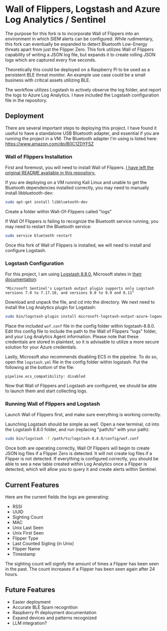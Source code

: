 
# Wall of Flippers, Logstash and Azure Log Analytics / Sentinel

The purpose for this fork is to incorporate Wall of Flippers into an environment in which SIEM alerts can be configured. While rudimentary, this fork can eventually be expanded to detect Bluetooth Low-Energy threats apart from just the Flipper Zero. This fork utilizes Wall of Flippers capability of writing a JSON log file, but expands it to create rolling JSON logs which are captured every five seconds. 

Theoretically this could be deployed on a Raspberry Pi to be used as a persistent BLE threat monitor. An example use case could be a small business with critical assets utilizing BLE. 

The workflow utilizes Logstash to actively observe the log folder, and report the logs to Azure Log Analytics. I have included the Logstash configuration file in the repository.


## Deployment

There are several important steps to deploying this project. I have found it useful to have a standalone USB Bluetooth adapter, and essential if you are running the project in a VM. The Bluetooth adapter I'm using is listed here:
https://www.amazon.com/dp/B0C1ZDYFSZ

### Wall of Flippers Installation

First and foremost, you will need to install Wall of Flippers. [I have left the original README available in this repository.](https://github.com/patricktunison/Wall-of-Flippers/blob/main/WallOfFlippers_README.md)

If you are deploying on a VM running Kali Linux and unable to get the Bluetooth dependencies installed correctly, you may need to manually install libbluetooth-dev:

```bash
sudo apt-get install libbluetooth-dev 
```
Create a folder within Wall-Of-Flippers called "logs"

If Wall Of Flippers is failing to recognize the Bluetooth service running, you may need to restart the Bluetooth service:

```bash
sudo service bluetooth restart
```

Once this fork of Wall of Flippers is installed, we will need to install and configure Logstash. 

### Logstash Configuration

For this project, I am using [Logstash 8.8.0.](https://www.elastic.co/downloads/past-releases/logstash-8-8-0) Microsoft states in [their documentation](https://learn.microsoft.com/en-us/azure/sentinel/connect-logstash):

```"Microsoft Sentinel's Logstash output plugin supports only Logstash versions 7.0 to 7.17.10, and versions 8.0 to 8.9 and 8.11"```

Download and unpack the file, and cd into the directory. We next need to install the Log Analytics plugin for Logstash:

```bash
sudo bin/logstash-plugin install microsoft-logstash-output-azure-loganalytics
```
Place the included ```wof.conf``` file in the config folder within logstash-8.8.0. Edit this config file to include the path to the Wall of Flippers "logs" folder, and your Log Analytics Agent information. Please note that these credentials are stored in plaintext, so it is advisable to utilize a more secure solution for your Azure credentials. 

Lastly, Microsoft also recommends disabling ECS in the pipeline. To do so, open the ```logstash.yml``` file in the config folder within logstash. Put the following at the bottom of the file:

```pipeline.ecs_compatibility: disabled```

Now that Wall of Flippers and Logstash are configured, we should be able to launch them and start collecting logs. 

### Running Wall of Flippers and Logstash

Launch Wall of Flippers first, and make sure everything is working correctly. 

Launching Logstash should be simple as well. Open a new terminal, cd into the Logstash 8.8.0 folder, and run (replacing "path/to" with your path):

```bash
sudo bin/logstash -f /path/to/logstash-8.8.0/config/wof.conf
```

Once both are operating correctly, Wall Of Flippers will begin to create JSON log files if a Flipper Zero is detected. It will not create log files if a Flipper is not detected. If everything is configured correctly, you should be able to see a new table created within Log Analytics once a Flipper is detected, which will allow you to query it and create alerts within Sentinel. 

## Current Features

Here are the current fields the logs are generating:
- RSSI
- UUID
- Sighting Count
- MAC
- Unix Last Seen 
- Unix First Seen
- Flipper Type
- Last Counted Sigting (in Unix)
- Flipper Name
- Timestamp

The sighting count will signify the amount of times a Flipper has been seen in the past. The count increases if a Flipper has been seen again after 24 hours. 

## Future Features

- Easier deployment
- Accurate BLE Spam recognition
- Raspberry Pi deployment documentation
- Expand devices and patterns recognized
- LLM integration?